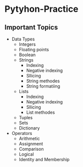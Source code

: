 # Pytyhon-Practice

## Important Topics

* Data Types
    * Integers
    * Floating points
    * Boolean
    * Strings
        *   Indexing
        *   Negative indexing
        *   Sllicing
        *   String methodes
        *   String formatiing
    * Lists
        * Indexing
        *   Negative indexing
        *   Sllicing
        *   List methodes
    * Tuples
    * Sets
    * Dictionary
* Operators
    * Arithmetic
    * Assignment
    * Comparison
    * Logical
    * Identity and Membership



